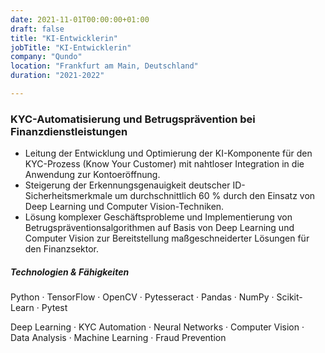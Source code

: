 ```yaml
---
date: 2021-11-01T00:00:00+01:00
draft: false
title: "KI-Entwicklerin"
jobTitle: "KI-Entwicklerin"
company: "Qundo"
location: "Frankfurt am Main, Deutschland"
duration: "2021-2022"

---
```

### KYC-Automatisierung und Betrugsprävention bei Finanzdienstleistungen

- Leitung der Entwicklung und Optimierung der KI-Komponente für den KYC-Prozess (Know Your Customer) mit nahtloser Integration in die Anwendung zur Kontoeröffnung.
- Steigerung der Erkennungsgenauigkeit deutscher ID-Sicherheitsmerkmale um durchschnittlich 60 % durch den Einsatz von Deep Learning und Computer Vision-Techniken.
- Lösung komplexer Geschäftsprobleme und Implementierung von Betrugspräventionsalgorithmen auf Basis von Deep Learning und Computer Vision zur Bereitstellung maßgeschneiderter Lösungen für den Finanzsektor.

##### Technologien & Fähigkeiten
Python · TensorFlow · OpenCV · Pytesseract · Pandas · NumPy · Scikit-Learn · Pytest

Deep Learning · KYC Automation · Neural Networks · Computer Vision · Data Analysis · Machine Learning · Fraud Prevention
